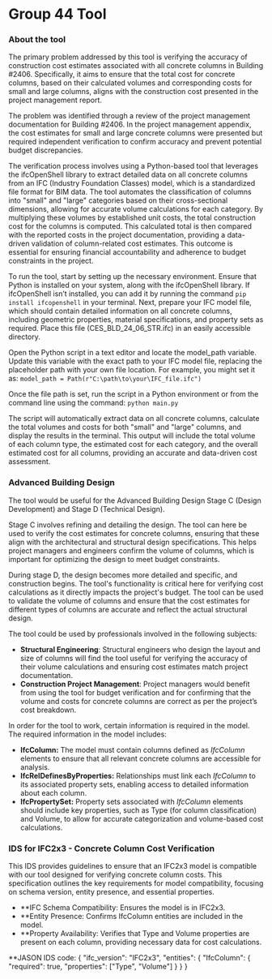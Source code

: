 # Group 44 Tool

### About the tool
The primary problem addressed by this tool is verifying the accuracy of construction cost estimates associated with all concrete columns in Building #2406. Specifically, it aims to ensure that the total cost for concrete columns, based on their calculated volumes and corresponding costs for small and large columns, aligns with the construction cost presented in the project management report. 

The problem was identified through a review of the project management documentation for Building #2406. In the project management appendix, the cost estimates for small and large concrete columns were presented but required independent verification to confirm accuracy and prevent potential budget discrepancies.

The verification process involves using a Python-based tool that leverages the ifcOpenShell library to extract detailed data on all concrete columns from an IFC (Industry Foundation Classes) model, which is a standardized file format for BIM data. The tool automates the classification of columns into "small" and "large" categories based on their cross-sectional dimensions, allowing for accurate volume calculations for each category. By multiplying these volumes by established unit costs, the total construction cost for the columns is computed. This calculated total is then compared with the reported costs in the project documentation, providing a data-driven validation of column-related cost estimates. This outcome is essential for ensuring financial accountability and adherence to budget constraints in the project.



To run the tool, start by setting up the necessary environment. Ensure that Python is installed on your system, along with the ifcOpenShell library. If ifcOpenShell isn’t installed, you can add it by running the command `pip install ifcopenshell` in your terminal. Next, prepare your IFC model file, which should contain detailed information on all concrete columns, including geometric properties, material specifications, and property sets as required. Place this file (CES_BLD_24_06_STR.ifc) in an easily accessible directory.

Open the Python script in a text editor and locate the model_path variable. Update this variable with the exact path to your IFC model file, replacing the placeholder path with your own file location. For example, you might set it as:
`model_path = Path(r"C:\path\to\your\IFC_file.ifc")`

Once the file path is set, run the script in a Python environment or from the command line using the command:
`python main.py`

The script will automatically extract data on all concrete columns, calculate the total volumes and costs for both "small" and "large" columns, and display the results in the terminal. This output will include the total volume of each column type, the estimated cost for each category, and the overall estimated cost for all columns, providing an accurate and data-driven cost assessment.

### Advanced Building Design
The tool would be useful for the Advanced Building Design Stage C (Design Development) and Stage D (Technical Design).

Stage C involves refining and detailing the design. The tool can here be used to verify the cost estimates for concrete columns, ensuring that these align with the architectural and structural design specifications. This helps project managers and engineers confirm the volume of columns, which is important for optimizing the design to meet budget constraints.

During stage D, the design becomes more detailed and specific, and construction begins. The tool's functionality is critical here for verifying cost calculations as it directly impacts the project's budget. The tool can be used to validate the volume of columns and ensure that the cost estimates for different types of columns are accurate and reflect the actual structural design.

The tool could be used by professionals involved in the following subjects:
- **Structural Engineering**: Structural engineers who design the layout and size of columns will find the tool useful for verifying the accuracy of their volume calculations and ensuring cost estimates match project documentation.
- **Construction Project Management**: Project managers would benefit from using the tool for budget verification and for confirming that the volume and costs for concrete columns are correct as per the project’s cost breakdown.


In order for the tool to work, certain information is required in the model. The required information in the model includes:
- **IfcColumn:** The model must contain columns defined as *IfcColumn* elements to ensure that all relevant concrete columns are accessible for analysis.
- **IfcRelDefinesByProperties:** Relationships must link each *IfcColumn* to its associated property sets, enabling access to detailed information about each column.
- **IfcPropertySet:** Property sets associated with *IfcColumn* elements should include key properties, such as Type (for column classification) and Volume, to allow for accurate categorization and volume-based cost calculations.


### IDS for IFC2x3 - Concrete Column Cost Verification
This IDS provides guidelines to ensure that an IFC2x3 model is compatible with our tool designed for verifying concrete column costs. This specification outlines the key requirements for model compatibility, focusing on schema version, entity presence, and essential properties.

- **IFC Schema Compatibility: Ensures the model is in IFC2x3.
- **Entity Presence: Confirms IfcColumn entities are included in the model.
- **Property Availability: Verifies that Type and Volume properties are present on each column, providing necessary data for cost calculations.

**JASON IDS code:
{
  "ifc_version": "IFC2x3",
  "entities": {
    "IfcColumn": {
      "required": true,
      "properties": ["Type", "Volume"]
    }
  }
}




